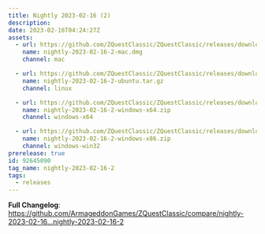 ```yaml
---
title: Nightly 2023-02-16 (2)
description: 
date: 2023-02-16T04:24:27Z
assets: 
  - url: https://github.com/ZQuestClassic/ZQuestClassic/releases/download/nightly-2023-02-16-2/nightly-2023-02-16-2-mac.dmg
    name: nightly-2023-02-16-2-mac.dmg
    channel: mac

  - url: https://github.com/ZQuestClassic/ZQuestClassic/releases/download/nightly-2023-02-16-2/nightly-2023-02-16-2-ubuntu.tar.gz
    name: nightly-2023-02-16-2-ubuntu.tar.gz
    channel: linux

  - url: https://github.com/ZQuestClassic/ZQuestClassic/releases/download/nightly-2023-02-16-2/nightly-2023-02-16-2-windows-x64.zip
    name: nightly-2023-02-16-2-windows-x64.zip
    channel: windows-x64

  - url: https://github.com/ZQuestClassic/ZQuestClassic/releases/download/nightly-2023-02-16-2/nightly-2023-02-16-2-windows-x86.zip
    name: nightly-2023-02-16-2-windows-x86.zip
    channel: windows-win32
prerelease: true
id: 92645090
tag_name: nightly-2023-02-16-2
tags:
  - releases
---
```


**Full Changelog**: https://github.com/ArmageddonGames/ZQuestClassic/compare/nightly-2023-02-16...nightly-2023-02-16-2
